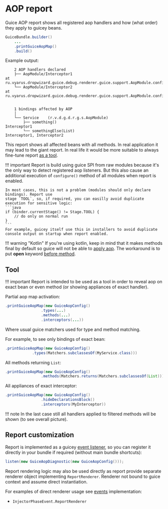 # AOP report

Guice AOP report shows all registered aop handlers and how (what order) they apply to guicey beans. 

```java
GuiceBundle.builder()
    ...
    .printGuiceAopMap()     
    .build()
```     
 
Example output:

```
    2 AOP handlers declared
    ├── AopModule/Interceptor1                                                    at ru.vyarus.dropwizard.guice.debug.renderer.guice.support.AopModule.configure(AopModule.java:23)
    └── AopModule/Interceptor2                                                    at ru.vyarus.dropwizard.guice.debug.renderer.guice.support.AopModule.configure(AopModule.java:24)


    1 bindings affected by AOP
    │
    └── Service    (r.v.d.g.d.r.g.s.AopModule)
        ├── something()                                                       Interceptor1
        └── somethingElse(List)                                               Interceptor1, Interceptor2
```    

This report shows all affected beans with all methods. In real application it may lead
to the giant report. In real life it would be more suitable to always fine-tune report [as a tool](#tool).

!!! important
    Report is build using guice SPI from raw modules because it's the only way to detect 
    registered aop listeners. But this also cause an additional execution of
    `configure()` method of all modules when report is enabled.

    In most cases, this is not a problem (modules should only declare bindings). Report use
    stage `TOOL`, so, if required, you can easilly avoid duplicate execution for sensitive logic: 
    ```java
    if (binder.currentStage() != Stage.TOOL) {
        // do only on normal run
    }
    ```
    For example, guicey itself use this in installers to avoid duplicate console output on startup when report enabled.

!!! warning "Kotlin"
    If you're using kotlin, keep in mind that it makes methods final by default so guice will not
    be able to [apply aop](https://github.com/google/guice/wiki/AOP#limitations).
    The workaround is to put **open** keyword [before method](https://discuss.kotlinlang.org/t/aop-and-kotlin/685/6).  
   
## Tool

!!! important
    Report is intended to be used as a tool in order to reveal aop on exact bean or even method
    (or showing appliances of exact handler).
    
Partial aop map activation:

```java
.printGuiceAopMap(new GuiceAopConfig()
                .types(...)
                .methods(...)
                .interceptors(...))
```     

Where usual guice matchers used for type and method matching.

For example, to see only bindings of exact bean:

```java
.printGuiceAopMap(new GuiceAopConfig()
            .types(Matchers.subclassesOf(MyService.class)))
```                   

All methods returning `List`:

```java 
.printGuiceAopMap(new GuiceAopConfig()
                .methods(Matchers.returns(Matchers.subclassesOf(List))))
```         

All appliances of exact interceptor:

```java
.printGuiceAopMap(new GuiceAopConfig()
                .hideDeclarationsBlock()
                .interceptors(MyInterceptor))
```       

!!! note
    In the last case still all handlers applied to filtered methods will be shown (to see overall picture).
    
## Report customization

Report is implemented as a guicey [event listener](../events.md), so you can register it directly 
in your bundle if required (without main bundle shortcuts):

```java     
listen(new GuiceAopDiagnostic(new GuiceAopConfig()));
```

Report rendering logic may also be used directly as report provide separate renderer object
implementing `ReportRenderer`. Renderer not bound to guice context and assume direct instantiation. 

For examples of direct renderer usage see [events](../events.md) implementation:

* `InjectorPhaseEvent.ReportRenderer` 

